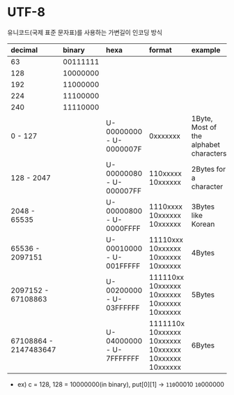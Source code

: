 

# UTF-8

유니코드(국제 표준 문자표)를 사용하는 가변길이 인코딩 방식

| decimal| binary | hexa | format | example |
|:---|:---|:---|:---|:---|
| 63	 |	00111111 | | | |
| 128	|	10000000 | | | | | 
| 192	|	11000000 | | | | |
| 224	|	11100000 | | | | |
| 240	|	11110000 | | | | |
| 0 - 127 | | U-00000000 - U-0000007F  | 0xxxxxxx | 1Byte, Most of the alphabet characters |
| 128 - 2047 | | U-00000080 - U-000007FF | 110xxxxx 10xxxxxx | 2Bytes for a character |
| 2048 - 65535	| | U-00000800 - U-0000FFFF | 1110xxxx 10xxxxxx 10xxxxxx | 3Bytes like Korean |
| 65536 - 2097151 | | U-00010000 - U-001FFFFF| 11110xxx 10xxxxxx 10xxxxxx 10xxxxxx | 4Bytes |
| 2097152 - 67108863 | |  U-00200000 - U-03FFFFFF | 111110xx 10xxxxxx 10xxxxxx 10xxxxxx 10xxxxxx | 5Bytes |
| 67108864 - 2147483647 | | U-04000000 - U-7FFFFFFF | 1111110x 10xxxxxx 10xxxxxx 10xxxxxx 10xxxxxx 10xxxxxx | 6Bytes |


* ex) c = 128, 128 = 10000000(in binary), put[0][1] -> `110`00010 `10`000000

